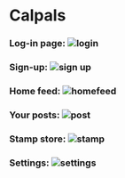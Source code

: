 # Calpals

### Log-in page: ![login](https://user-images.githubusercontent.com/71859945/200118922-08efedc6-66ec-4593-9c56-acc5763dc7e1.png)
### Sign-up: ![sign up](https://user-images.githubusercontent.com/71859945/200118931-edeb64af-a4a9-46c7-8513-9a9adfe97758.png)
### Home feed: ![homefeed](https://user-images.githubusercontent.com/71859945/200118941-36ea47d3-6fd7-44c4-9b70-f4a8b71815a6.png)
### Your posts: ![post](https://user-images.githubusercontent.com/71859945/200118948-05c7d362-f262-4b13-b206-626bd5301162.png)
### Stamp store: ![stamp](https://user-images.githubusercontent.com/71859945/200118953-127c55c7-9eb2-4e99-a30a-748f97922b0f.png)
### Settings: ![settings](https://user-images.githubusercontent.com/71859945/200118957-f3ce66ae-fb40-4c45-a8ce-2f4fbedd3ac9.png)
